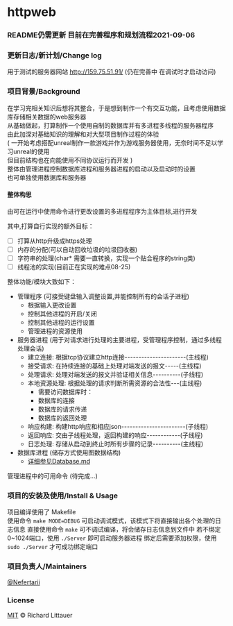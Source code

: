 # httpweb

### README仍需更新 目前在完善程序和规划流程2021-09-06

### 更新日志/新计划/Change log
用于测试的服务器网站 http://159.75.51.91/ (仍在完善中 在调试时才启动访问)  

### 项目背景/Background
在学习完相关知识后想将其整合，于是想到制作一个有交互功能，且考虑使用数据库存储相关数据的web服务器  
从基础做起，打算制作一个使用自制的数据库并有多进程多线程的服务器程序  
由此加深对基础知识的理解和对大型项目制作过程的体验  
( 一开始考虑搭配unreal制作一款游戏并作为游戏服务器使用，无奈时间不足以学习unreal的使用  
但目前结构也在向能使用不同协议运行而开发 )  
整体由管理进程控制数据库进程和服务器进程的启动以及启动时的设置  
也可单独使用数据库和服务器  

#### 整体构思
由可在运行中使用命令进行更改设置的多进程程序为主体目标,进行开发

其中,打算自行实现的额外目标：  
- [ ] 打算从http升级成https处理 
- [ ] 内存的分配(可以自动回收垃圾的垃圾回收器)  
- [ ] 字符串的处理(char* 需要一直转换，实现一个贴合程序的string类)   
- [ ] 线程池的实现(目前正在实现的难点08-25)  

整体功能/模块大致如下：  
* 管理程序 (可接受键盘输入调整设置,并能控制所有的会话子进程)
	* 根据输入更改设置
	* 控制其他进程的开启/关闭 
	* 控制其他进程的运行设置
	* 管理进程的资源使用 
* 服务器进程 (用于对请求进行处理的主要进程，受管理程序控制，通过多线程处理会话)   
	* 建立连接: 根据tcp协议建立http连接----------------------(主线程)
	* 接受请求: 在持续连接的基础上处理对端发送的报文-----(主线程)
	* 处理请求: 处理对端发送的报文并验证相关信息----------(子线程)
	* 本地资源处理: 根据处理的请求判断所需资源的合法性---(主线程)
		* 需要访问数据库时：  
		* 数据库的连接
		* 数据库的请求传递
		* 数据库的返回处理
	* 响应构建: 构建http响应和相应json-----------------------(子线程)
	* 返回响应: 交由子线程处理，返回构建的响应------------(子线程)
	* 日志处理: 存储从启动到终止时所有步骤的记录----------(主线程)
* 数据库进程 (储存方式使用图数据结构)
	* [详细参见Database.md](https://github.com/Nefertarii/WebServer/blob/master/Database/DataBase.md)

管理进程中的可用命令 (待完成...)  

### 项目的安装及使用/Install & Usage
项目编译使用了 Makefile  
使用命令 ```make MODE=DEBUG``` 可启动调试模式，该模式下将直接输出各个处理的日志信息
直接使用命令 ```make``` 可不调试编译，将会储存日志信息到文件中
若不绑定0~1024端口，使用 ```./Server``` 即可启动服务器进程
绑定后需要添加权限，使用 ```sudo ./Server``` 才可成功绑定端口

### 项目负责人/Maintainers
[@Nefertarii](https://github.com/Nefertarii)  

### License
[MIT](https://github.com/Nefertarii/WebServer/blob/master/LICENSE) © Richard Littauer   
